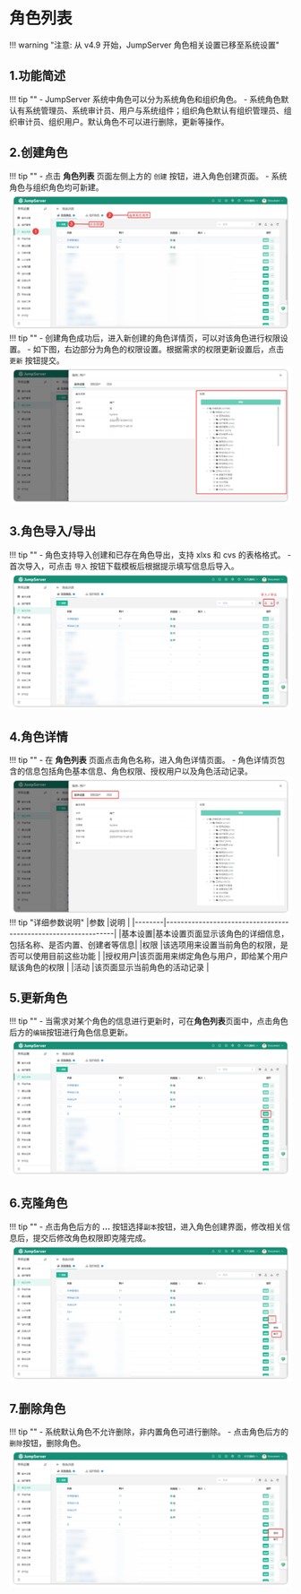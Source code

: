 # 角色列表

!!! warning "注意: 从 v4.9 开始，JumpServer 角色相关设置已移至系统设置"

## 1.功能简述
!!! tip ""
    - JumpServer 系统中角色可以分为系统角色和组织角色。
    - 系统角色默认有系统管理员、系统审计员、用户与系统组件；组织角色默认有组织管理员、组织审计员、组织用户。默认角色不可以进行删除，更新等操作。

## 2.创建角色
!!! tip ""
    - 点击 **角色列表** 页面左侧上方的 ``创建`` 按钮，进入角色创建页面。
    - 系统角色与组织角色均可新建。
![role_list_01](../../../img/v4_role_list_01.png)
!!! tip ""
    - 创建角色成功后，进入新创建的角色详情页，可以对该角色进行权限设置。
    - 如下图，右边部分为角色的权限设置。根据需求的权限更新设置后，点击 ``更新`` 按钮提交。
![role_list_02](../../../img/v4_role_list_02.png)

## 3.角色导入/导出
!!! tip ""
    - 角色支持导入创建和已存在角色导出，支持 xlxs 和 cvs 的表格格式。
    - 首次导入，可点击 ``导入`` 按钮下载模板后根据提示填写信息后导入。
![role_list_03](../../../img/v4_role_list_03.png)

## 4.角色详情
!!! tip ""
    - 在 **角色列表** 页面点击角色名称，进入角色详情页面。
    - 角色详情页包含的信息包括角色基本信息、角色权限、授权用户以及角色活动记录。
![role_list_04](../../../img/v4_role_list_04.png)
!!! tip "详细参数说明"
|参数    |说明                                                           |
|--------|---------------------------------------------------------------|
|基本设置|基本设置页面显示该角色的详细信息，包括名称、是否内置、创建者等信息|
|权限    |该选项用来设置当前角色的权限，是否可以使用目前这些功能           |
|授权用户|该页面用来绑定角色与用户，即给某个用户赋该角色的权限             |
|活动    |该页面显示当前角色的活动记录                                  |

## 5.更新角色
!!! tip ""
    - 当需求对某个角色的信息进行更新时，可在**角色列表**页面中，点击角色后方的``编辑``按钮进行角色信息更新。
![role_list_05](../../../img/v4_role_list_05.png)

## 6.克隆角色
!!! tip ""
    - 点击角色后方的 **...** 按钮选择``副本``按钮，进入角色创建界面，修改相关信息后，提交后修改角色权限即克隆完成。
![role_list_06](../../../img/v4_role_list_06.png)

## 7.删除角色
!!! tip ""
    - 系统默认角色不允许删除，非内置角色可进行删除。
    - 点击角色后方的``删除``按钮，删除角色。
![role_list_07](../../../img/v4_role_list_07.png)